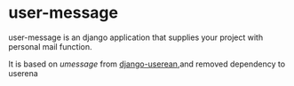 user-message
============


user-message is an django application that supplies your project with personal mail function.

It is based on *umessage* from [django-userean](https://github.com/bread-and-pepper/django-userena),and removed dependency to userena
